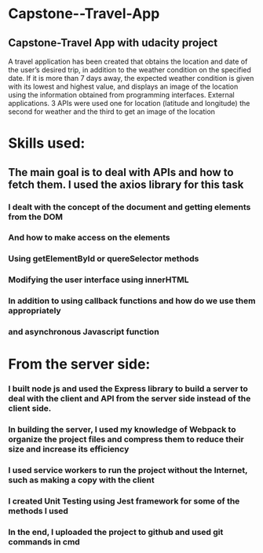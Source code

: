 # Capstone--Travel-App
## Capstone-Travel App with udacity project
A travel application has been created that obtains the location and date of the user’s desired trip, in addition to the weather condition on the specified date. If it is more than 7 days away, the expected weather condition
is given with its lowest and highest value, and displays an image of the location using the information obtained from programming interfaces. External applications.
3 APIs were used one for location (latitude and longitude) the second for weather and the third to get an image of the location
# Skills used:
## The main goal is to deal with APIs and how to fetch them. I used the axios library for this task
### I dealt with the concept of the document and getting elements from the DOM 
### And how to make access on the elements 
### Using getElementById or quereSelector methods
### Modifying the user interface using innerHTML 
### In addition to using callback functions and how do we use them appropriately
### and asynchronous Javascript function

# From the server side:
### I built node js and used the Express library to build a server to deal with the client and API from the server side instead of the client side.
### In building the server, I used my knowledge of Webpack to organize the project files and compress them to reduce their size and increase its efficiency 
### I used service workers to run the project without the Internet, such as making a copy with the client 
### I created Unit Testing using Jest framework for some of the methods I used
### In the end, I uploaded the project to github and used git commands in cmd
